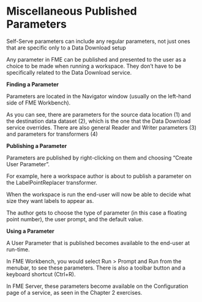 # Miscellaneous Published Parameters

Self-Serve parameters can include any regular parameters, not just ones that are specific only to a Data Download setup

Any parameter in FME can be published and presented to the user as a choice to be made when running a workspace. They don’t have to be specifically related to the Data Download service.

**Finding a Parameter**

Parameters are located in the Navigator window (usually on the left-hand side of FME Workbench).

As you can see, there are parameters for the source data location (1) and the destination data dataset (2), which is the one that the Data Download service overrides. There are also general Reader and Writer parameters (3) and parameters for transformers (4)

**Publishing a Parameter**

Parameters are published by right-clicking on them and choosing “Create User Parameter”.

For example, here a workspace author is about to publish a parameter on the LabelPointReplacer transformer.

When the workspace is run the end-user will now be able to decide what size they want labels to appear as.

The author gets to choose the type of parameter (in this case a floating point number), the user prompt, and the default value.

**Using a Parameter**

A User Parameter that is published becomes available to the end-user at run-time.

In FME Workbench, you would select Run > Prompt and Run from the menubar, to see these parameters. There is also a toolbar button and a keyboard shortcut (Ctrl+R).

In FME Server, these parameters become available on the Configuration page of a service, as seen in the Chapter 2 exercises.